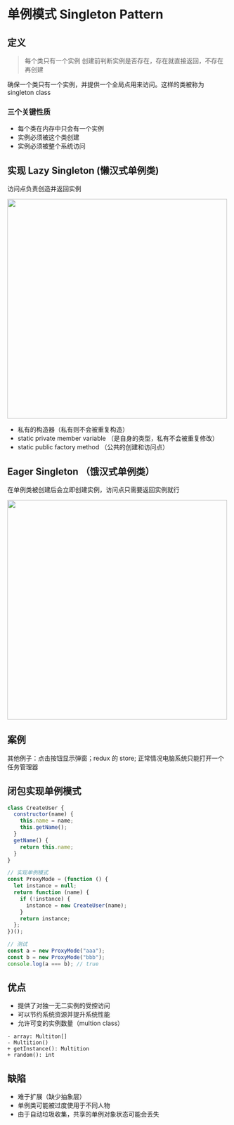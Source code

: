 # 单例模式 Singleton Pattern

## 定义

> 每个类只有一个实例
> 创建前判断实例是否存在，存在就直接返回，不存在再创建

确保一个类只有一个实例，并提供一个全局点用来访问。这样的类被称为 singleton class

### 三个关键性质

- 每个类在内存中只会有一个实例
- 实例必须被这个类创建
- 实例必须被整个系统访问

## 实现 Lazy Singleton (懒汉式单例类)

访问点负责创造并返回实例

  <img src="https://cdn.jsdelivr.net/gh/z1the3/myCDNassets/assets/monorepo-project/projects/z1the3-doc/source/059A3262F0A31A8FBF22F41B431E3837.png" width="500"/>

- 私有的构造器（私有则不会被重复构造）
- static private member variable （是自身的类型，私有不会被重复修改）
- static public factory method （公共的创建和访问点）

## Eager Singleton （饿汉式单例类）

在单例类被创建后会立即创建实例，访问点只需要返回实例就行

<img src="https://cdn.jsdelivr.net/gh/z1the3/myCDNassets/assets/monorepo-project/projects/z1the3-doc/source/WechatIMG169.jpg" width="500"/>

## 案例

其他例子：点击按钮显示弹窗；redux 的 store; 正常情况电脑系统只能打开一个任务管理器

## 闭包实现单例模式

```js
class CreateUser {
  constructor(name) {
    this.name = name;
    this.getName();
  }
  getName() {
    return this.name;
  }
}

// 实现单例模式
const ProxyMode = (function () {
  let instance = null;
  return function (name) {
    if (!instance) {
      instance = new CreateUser(name);
    }
    return instance;
  };
})();

// 测试
const a = new ProxyMode("aaa");
const b = new ProxyMode("bbb");
console.log(a === b); // true
```

## 优点

- 提供了对独一无二实例的受控访问
- 可以节约系统资源并提升系统性能
- 允许可变的实例数量（multion class）

```
- array: Multiton[]
- Multition()
+ getInstance(): Multition
+ random(): int

```

## 缺陷

- 难于扩展（缺少抽象层）
- 单例类可能被过度使用于不同人物
- 由于自动垃圾收集，共享的单例对象状态可能会丢失
